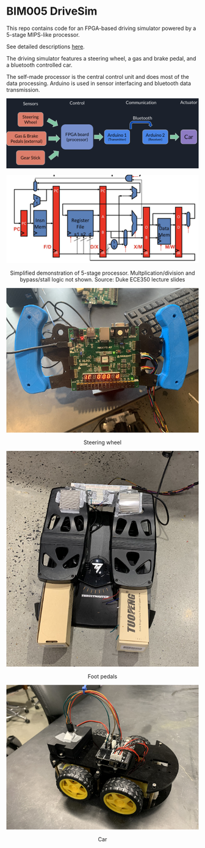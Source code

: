 # BIM005 DriveSim

This repo contains code for an FPGA-based driving simulator powered by a 5-stage MIPS-like processor.

See detailed descriptions [here](https://zhouchengyang.com/2023/01/17/BIM005-DriveSim/).

The driving simulator features a steering wheel, a gas and brake pedal, and a bluetooth controlled car.

The self-made processor is the central control unit and does most of the data processing. Arduino is used in sensor interfacing and bluetooth data transmission.

![overview](util/project-overview.png)

<p align="center">
  <img src="util/pipeline.jpg" />
</p>

<p align="center">Simplified demonstration of 5-stage processor. Multplication/division and bypass/stall logic not shown. Source: Duke ECE350 lecture slides</p>

<p align="center">
  <img src="util/wheel.png" />
</p>

<p align="center">Steering wheel</p>

<p align="center">
  <img src="util/pedals.png" />
</p>

<p align="center">Foot pedals</p>

<p align="center">
  <img src="util/toy-car.png" />
</p>

<p align="center">Car</p>

